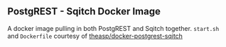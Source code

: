 ## PostgREST - Sqitch Docker Image

A docker image pulling in both PostgREST and Sqitch together.  `start.sh` and `Dockerfile` courtesy of [theasp/docker-postgrest-sqitch](https://github.com/theasp/docker-postgrest-sqitch/)